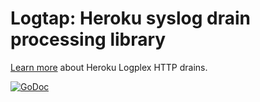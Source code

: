 # Logtap: Heroku syslog drain processing library

[Learn more][drains] about Heroku Logplex HTTP drains.

[![GoDoc](https://godoc.org/github.com/upworthy/logtap?status.png)](https://godoc.org/github.com/upworthy/logtap)

[drains]: https://devcenter.heroku.com/articles/labs-https-drains
